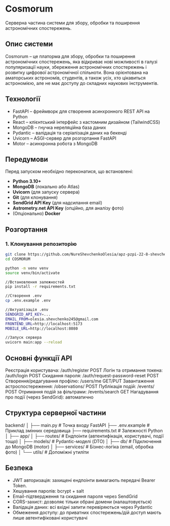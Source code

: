 # Cosmorum  

Серверна частина системи для збору, обробки та поширення астрономічних спостережень.

## Опис системи

Cosmorum – це платорма для збору, обробки та поширення астрономічних спостережень, яка відкриває нові можливості в галузі популяризації науки, збереження астрономічних спостережень і розвитку цифрової астрономічної спільноти. Вона орієнтована на аматорських астрономів, студентів, а також усіх, хто цікавиться астрономією, але не має доступу до складних наукових інструментів. 

## Технології

-	FastAPI – фреймворк для створення асинхронного REST API на Python
-	React – клієнтський інтерфейс з кастомним дизайном (TailwindCSS)
-	MongoDB – гнучка нереляційна база даних
-	Pydantic – валідація та серіалізація даних на бекенді
-	Uvicorn – ASGI-сервер для розгортання FastAPI
-	Motor – асинхронна робота з MongoDB

## Передумови

Перед запуском необхідно переконатися, що встановлені:
- **Python 3.10+**
- **MongoDB** (локально або Atlas)
- **Uvicorn** (для запуску сервера)
- **Git** (для клонування)
- **SendGrid API Key** (для надсилання email)
- **Astrometry.net API Key** (опційно, для аналізу фото)
- (Опціонально) **Docker**

## Розгортання

### 1. Клонування репозиторію

```bash
git clone https://github.com/NureShevchenkoOlesia/apz-pzpi-22-8-shevchenko-olesia/tree/53669c18ac15bacbbf1695a691dea7f950500468/Lab5/pzpi-22-8-shevchenko-olesia-lab5/Server 
cd COSMORUM

python -m venv venv
source venv/bin/activate

//Встановлення залежностей
pip install -r requirements.txt

//Створення .env
cp .env.example .env

//Актуалізація .env
SENDGRID_API_KEY=...
EMAIL_FROM=olesia.shevchenko245@gmail.com
FRONTEND_URL=http://localhost:5173
MOBILE_URL=http://localhost:8080

//Запуск сервера
uvicorn main:app --reload
```

## Основні функції API

Реєстрація користувача:	/auth/register	POST
Логін та отримання токена:	/auth/login	POST
Скидання пароля:	/auth/request-password-reset	POST
Створення/редагування профілю:	/users/me	GET/PUT
Завантаження астроспостереження:	/observations/	POST
Публікація подій:	/events/	POST
Отримання подій за фільтрами:	/events/search	GET
Нагадування про події (через SendGrid):	автоматично	

## Структура серверної частини

backend/
│
├── main.py               # Точка входу FastAPI
├── .env.example          # Приклад змінних середовища
├── requirements.txt      # Залежності Python
│
├── app/
│   ├── routes/           # Ендпоінти (автентифікація, користувачі, події тощо)
│   ├── models/           # Pydantic-моделі (DTO)
│   ├── db/               # Підключення до MongoDB (motor)
│   ├── services/         # Бізнес-логіка (email, обробка фото)
│   └── utils/            # Допоміжні утиліти


## Безпека

- JWT авторизація: захищені ендпоінти вимагають передачі Bearer Token.
- Хешування паролів: bcrypt + salt
- Email-підтвердження та скидання пароля через SendGrid
- CORS-захист: дозволяє тільки обрані домени (налаштовується)
- Валідація даних: всі вхідні запити перевіряються через Pydantic
- Обмеження доступу: до приватних спостережень/дій доступ мають лише автентифіковані користувачі
